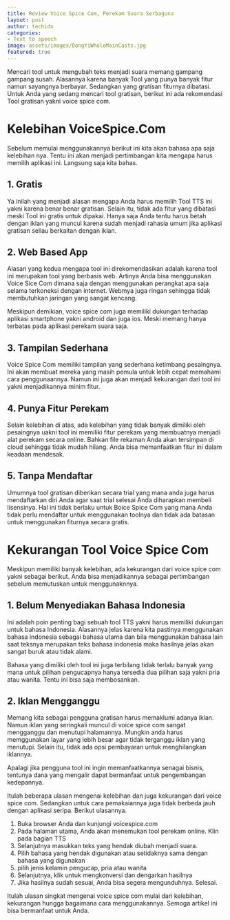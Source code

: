 ```yaml
---
title: Review Voice Spice Com, Perekam Suara Serbaguna
layout: post
author: techidn
categories: 
- Text to speech
image: assets/images/DongYiWholeMainCasts.jpg
featured: true
---
```


Mencari tool untuk mengubah teks menjadi suara memang gampang gampang susah. Alasannya karena banyak Tool yang punya banyak fitur namun sayangnya berbayar. Sedangkan yang gratisan fiturnya dibatasi. Untuk Anda yang sedang mencari tool gratisan, berikut ini ada rekomendasi Tool gratisan yakni voice spice com.

# Kelebihan VoiceSpice.Com

Sebelum memulai menggunakannya berikut ini kita akan bahasa apa saja kelebihan nya. Tentu ini akan menjadi pertimbangan kita mengapa harus memilih aplikasi ini. Langsung saja kita bahas.

## 1. Gratis

Ya inilah yang menjadi alasan mengapa Anda harus memilih Tool TTS ini yakni karena benar benar gratisan. Selain itu, tidak ada fitur yang dibatasi meski Tool ini gratis untuk dipakai. Hanya saja Anda tentu harus betah dengan iklan yang muncul karena sudah menjadi rahasia umum jika aplikasi gratisan sellau berkaitan dengan iklan.

## 2. Web Based App

Alasan yang kedua mengapa tool ini direkomendasikan adalah karena tool ini merupakan tool yang berbasis web. Artinya Anda bisa menggunakan Voice Sice Com dimana saja dengan menggunakan perangkat apa saja selama terkoneksi dengan internet. Webmya juga ringan sehingga tidak membutuhkan jaringan yang sangat kencang.

Meskipun demikian, voice spice com juga memiliki dukungan terhadap aplikasi smartphone yakni android dan juga ios. Meski memang hanya terbatas pada aplikasi perekam suara saja.

## 3. Tampilan Sederhana

Voice Spice Com memiliki tampilan yang sederhana ketimbang pesaingnya. Ini akan membuat mereka yang masih pemula untuk lebih cepat memahami cara penggunaannya. Namun ini juga akan menjadi kekurangan dari tool ini yakni menjadikannya minim fitur.

## 4. Punya Fitur Perekam

Selain kelebihan di atas, ada kelebihan yang tidak banyak dimiliki oleh pesaingnya uakni tool ini memiliki fitur perekam yang membuatnya menjadi alat perekam secara online. Bahkan file rekaman Anda akan tersimpan di cloud sehingga tidak mudah hilang. Anda bisa memanfaatkan fitur ini dalam keadaan mendesak.

## 5. Tanpa Mendaftar

Umumnya tool gratisan diberikan secara trial yang mana anda juga harus mendaftarkan diri Anda agar saat trial selesai Anda diharapkan membeli lisensinya. Hal ini tidak berlaku untuk Boice Spice Com yang mana Anda tidak perlu mendaftar untuk menggunakan toolnya dan tidak ada batasan untuk menggunakan fiturnya secara gratis.

# Kekurangan Tool Voice Spice Com

Meskipun memiliki banyak kelebihan, ada kekurangan dari voice spice com yakni sebagai berikut. Anda bisa menjadikannya sebagai pertimbangan sebelum memutuskan untuk menggunaknnya.

## 1. Belum Menyediakan Bahasa Indonesia

Ini adalah poin penting bagi sebuah tool TTS yakni harus memiliki dukungan untuk bahasa Indonesia. Alasannya jelas karena kita pastinya menggunakan bahasa indonesia sebagai bahasa utama dan bila menggunakan bahasa lain saat teksnya merupakan teks bahasa indonesia maka hasilnya jelas akan sangat buruk atau tidak alami.

Bahasa yang dimiliki oleh tool ini juga terbilang tidak terlalu banyak yang mana untuk pilihan pengucapnya hanya tersedia dua pilihan saja yakni pria atau wanita. Tentu ini bisa saja membosankan.

## 2. Iklan Mengganggu

Memang kita sebagai pengguna gratisan harus memaklumi adanya iklan. Namun iklan yang seringkali muncul di voice spice com sangat mengganggu dan menutupi halamannya. Mungkin anda harus memggunakan layar yang lebih besar agar tidak terganggu iklan yang menutupi. Selain itu, tidak ada opsi pembayaran untuk menghilangkan iklannya.

Apalagi jika pengguna tool ini ingin memanfaatkannya senagai bisnis, tentunya dana yang mengalir dapat bermanfaat untuk pengembangan kedepannya.

Itulah beberapa ulasan mengenai kelebihan dan juga kekurangan dari voice spice com. Sedangkan untuk cara pemakaiannya juga tidak berbeda jauh dengan aplikasi seripa. Berikut ulasannya.

1. Buka browser Anda dan kunjungi voicespice.com
2. Pada halaman utama, Anda akan menemukan tool perekam online. Klin pada bagian TTS
3. Selanjutnya masukkan teks yang hendak diubah menjadi suara. 
4. Pilih bahasa yang hendak digunakan atau setidaknya sama dengan bahasa yang digunakan
5. pilih jenis kelamin pengucap, pria atau wanita
6. Selanjutnya, klik untuk mengkonversi dan dengarkan hasilnya
7. Jika hasilnya sudah sesuai, Anda bisa segera mengunduhnya. Selesai.

Itulah ulasan singkat mengenai voice spice com mulai dari kelebihan, kekurangan hungga bagaimana cara menggunakannya. Semoga artikel ini bisa bermanfaat untuk Anda.

